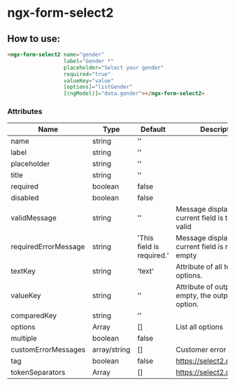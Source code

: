 # ngx-form-select2

How to use:
-------------
```html
<ngx-form-select2 name="gender"
                  label="Gender *"
                  placeholder="Select your gender"
                  required="true"
                  valueKey="value"
                  [options]="listGender"
                  [(ngModel)]="data.gender"></ngx-form-select2>
```

### Attributes
Name | Type | Default | Description
---- | ---- | ------- | -----------
name | string | ''
label | string | ''
placeholder | string | ''
title | string | ''
required | boolean | false
disabled | boolean | false
validMessage | string | '' | Message display when current field is touched & valid
requiredErrorMessage | string | 'This field is required.' | Message display when current field is required & empty 
textKey | string | 'text' | Attribute of all texts of options.
valueKey | string | '' | Attribute of output value. If empty, the output will be 1 option.
comparedKey | string | ''
options | Array<any> | [] | List all options
multiple | boolean | false
customErrorMessages | array/string | [] | Customer error message
tag | boolean | false | https://select2.org/tagging
tokenSeparators | Array | [] | https://select2.org/tagging
